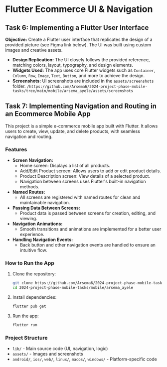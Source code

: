# Flutter Ecommerce UI & Navigation
## Task 6: Implementing a Flutter User Interface
**Objective:**
Create a Flutter user interface that replicates the design of a provided picture (see Figma link below). The UI was built using custom images and creative assets.
- **Design Replication:** The UI closely follows the provided reference, matching colors, layout, typography, and design elements.
- **Widgets Used:** The app uses core Flutter widgets such as `Container`, `Column`, `Row`, `Image`, `Text`, `Button`, and more to achieve the design.
- **Screenshots:** UI screenshots are included in the `assets/screenshots` folder.
  `/https://github.com/Arsema6/2024-project-phase-mobile-tasks/tree/main/mobile/arsema_ayele/assets/screenshots`
## Task 7: Implementing Navigation and Routing in an Ecommerce Mobile App
This project is a simple e-commerce mobile app built with Flutter. It allows users to create, view, update, and delete products, with seamless navigation and routing.
### Features
- **Screen Navigation:**
  - Home screen: Displays a list of all products.
  - Add/Edit Product screen: Allows users to add or edit product details.
  - Product Description screen: View details of a selected product.
  - Navigation between screens uses Flutter's built-in navigation methods.
- **Named Routes:**
  - All screens are registered with named routes for clean and maintainable navigation.
- **Passing Data Between Screens:**
  - Product data is passed between screens for creation, editing, and viewing.
- **Navigation Animations:**
  - Smooth transitions and animations are implemented for a better user experience.
- **Handling Navigation Events:**
  - Back button and other navigation events are handled to ensure an intuitive flow.
### How to Run the App
1. Clone the repository:
   ```sh
   git clone https://github.com/Arsema6/2024-project-phase-mobile-tasks.git
   cd 2024-project-phase-mobile-tasks/mobile/arsema_ayele
   ```
2. Install dependencies:
   ```sh
   flutter pub get
   ```
3. Run the app:
   ```sh
   flutter run
   ```
### Project Structure
- `lib/` - Main source code (UI, navigation, logic)
- `assets/` - Images and screenshots
- `android/`, `ios/`, `web/`, `linux/`, `macos/`, `windows/` - Platform-specific code
